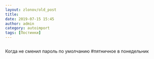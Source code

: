 ```yaml
---
layout: zlonov/old_post
title: 
date: 2019-07-15 15:45
author: admin
category: autoimport
tags: [Постинки]
---
```

<!-- wp:image {"id":72779,"align":"center"} -->
<div class="wp-block-image"><figure class="aligncenter"><img src="/assets/uploads/Xfn0fGbCj5TnhUxlPQdKlw3cTzJAMSdI16Fc_dB6MaI.jpg" alt="" class="wp-image-72779"/></figure></div>
<!-- /wp:image -->


Когда не сменил пароль по умолчанию #пятничное в понедельник 

